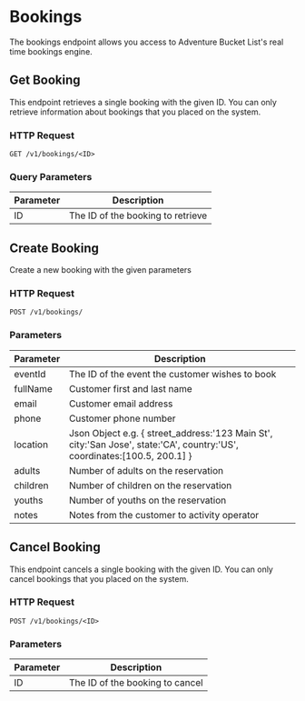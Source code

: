 # Bookings

The bookings endpoint allows you access to Adventure Bucket List's real time bookings engine.

## Get Booking

This endpoint retrieves a single booking with the given ID.  You can only retrieve information about bookings that you placed on the system.

### HTTP Request

`GET /v1/bookings/<ID>`

### Query Parameters

Parameter | Description
--- | ---
ID | The ID of the booking to retrieve

## Create Booking

Create a new booking with the given parameters

### HTTP Request

`POST /v1/bookings/`

### Parameters

Parameter | Description
--- | ---
eventId | The ID of the event the customer wishes to book
fullName | Customer first and last name
email | Customer email address
phone | Customer phone number
location | Json Object e.g. { street_address:'123 Main St', city:'San Jose', state:'CA', country:'US', coordinates:[100.5, 200.1] }
adults | Number of adults on the reservation
children | Number of children on the reservation
youths | Number of youths on the reservation
notes | Notes from the customer to activity operator

## Cancel Booking

This endpoint cancels a single booking with the given ID.  You can only cancel bookings that you placed on the system.

### HTTP Request

`POST /v1/bookings/<ID>`

### Parameters

Parameter | Description
--- | ---
ID | The ID of the booking to cancel
